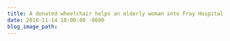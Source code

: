 ```yaml
---
title: A donated wheelchair helps an elderly woman into Fray Hospital
date: 2018-11-14 18:00:00 -0600
blog_image_path:
---
```

